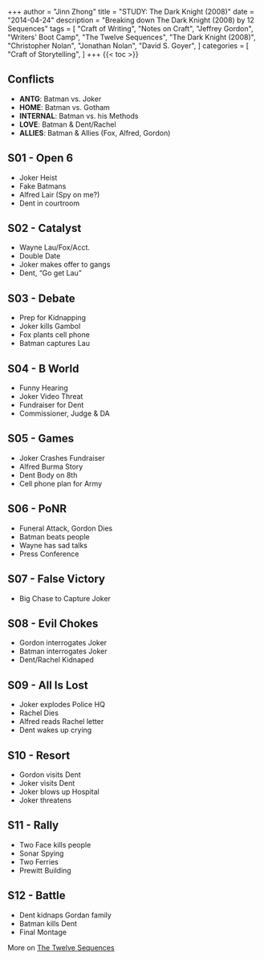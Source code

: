 +++
author = "Jinn Zhong"
title = "STUDY: The Dark Knight (2008)"
date = "2014-04-24"
description = "Breaking down The Dark Knight (2008) by 12 Sequences"
tags = [
    "Craft of Writing",
    "Notes on Craft",
    "Jeffrey Gordon",
    "Writers' Boot Camp",
    "The Twelve Sequences",
    "The Dark Knight (2008)",
    "Christopher Nolan",
    "Jonathan Nolan",
    "David S. Goyer",
]
categories = [
    "Craft of Storytelling",
]
+++
{{< toc >}}

## Conflicts

* **ANTG**: Batman vs. Joker
* **HOME**: Batman vs. Gotham
* **INTERNAL**: Batman vs. his Methods
* **LOVE**: Batman & Dent/Rachel
* **ALLIES**: Batman & Allies (Fox, Alfred, Gordon)

## S01 - Open 6	
* Joker Heist
* Fake Batmans
* Alfred Lair (Spy on me?)
* Dent in courtroom
## S02 - Catalyst	
* Wayne Lau/Fox/Acct.
* Double Date
* Joker makes offer to gangs
* Dent, “Go get Lau”
## S03 - Debate	
* Prep for Kidnapping
* Joker kills Gambol
* Fox plants cell phone
* Batman captures Lau
## S04 - B World	
* Funny Hearing
* Joker Video Threat
* Fundraiser for Dent
* Commissioner, Judge & DA
## S05 - Games	
* Joker Crashes Fundraiser
* Alfred Burma Story
* Dent Body on 8th
* Cell phone plan for Army
## S06 - PoNR	
* Funeral Attack, Gordon Dies
* Batman beats people
* Wayne has sad talks
* Press Conference
## S07 - False Victory	
* Big Chase to Capture Joker			
## S08 - Evil Chokes	
* Gordon interrogates Joker
* Batman interrogates Joker
* Dent/Rachel Kidnaped	
## S09 - All Is Lost	
* Joker explodes Police HQ
* Rachel Dies
* Alfred reads Rachel letter
* Dent wakes up crying
## S10 - Resort	
* Gordon visits Dent
* Joker visits Dent
* Joker blows up Hospital
* Joker threatens
## S11 - Rally	
* Two Face kills people
* Sonar Spying
* Two Ferries
* Prewitt Building
## S12 - Battle	
* Dent kidnaps Gordan family
* Batman kills Dent
* Final Montage	

More on [The Twelve Sequences](https://journal.jinnzhong.com/the-twelve-sequences-of-story-beta/)
